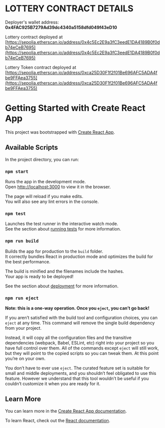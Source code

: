 # LOTTERY CONTRACT DETAILS

Deployer's wallet address: **0x4FAC925B7279Ad39dc4340a5158dfd049f43eD10**

Lottery contract deployed at [https://sepolia.etherscan.io/address/0x4c5Ec2E9a3fC3eedE1DA4189B0f0db74eCeB7695](https://sepolia.etherscan.io/address/0x4c5Ec2E9a3fC3eedE1DA4189B0f0db74eCeB7695)

Lottery Token contract deployed at [https://sepolia.etherscan.io/address/0xca25D30F1f2f01Be696AFC5ADA4fbe9FFAea3755](https://sepolia.etherscan.io/address/0xca25D30F1f2f01Be696AFC5ADA4fbe9FFAea3755)

# Getting Started with Create React App

This project was bootstrapped with [Create React App](https://github.com/facebook/create-react-app).

## Available Scripts

In the project directory, you can run:

### `npm start`

Runs the app in the development mode.\
Open [http://localhost:3000](http://localhost:3000) to view it in the browser.

The page will reload if you make edits.\
You will also see any lint errors in the console.

### `npm test`

Launches the test runner in the interactive watch mode.\
See the section about [running tests](https://facebook.github.io/create-react-app/docs/running-tests) for more information.

### `npm run build`

Builds the app for production to the `build` folder.\
It correctly bundles React in production mode and optimizes the build for the best performance.

The build is minified and the filenames include the hashes.\
Your app is ready to be deployed!

See the section about [deployment](https://facebook.github.io/create-react-app/docs/deployment) for more information.

### `npm run eject`

**Note: this is a one-way operation. Once you `eject`, you can’t go back!**

If you aren’t satisfied with the build tool and configuration choices, you can `eject` at any time. This command will remove the single build dependency from your project.

Instead, it will copy all the configuration files and the transitive dependencies (webpack, Babel, ESLint, etc) right into your project so you have full control over them. All of the commands except `eject` will still work, but they will point to the copied scripts so you can tweak them. At this point you’re on your own.

You don’t have to ever use `eject`. The curated feature set is suitable for small and middle deployments, and you shouldn’t feel obligated to use this feature. However we understand that this tool wouldn’t be useful if you couldn’t customize it when you are ready for it.

## Learn More

You can learn more in the [Create React App documentation](https://facebook.github.io/create-react-app/docs/getting-started).

To learn React, check out the [React documentation](https://reactjs.org/).
